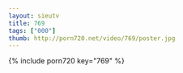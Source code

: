 ```yaml
--- 
layout: sieutv
title: 769
tags: ["000"]
thumb: http://porn720.net/video/769/poster.jpg
---
```

{% include porn720 key="769" %} 
